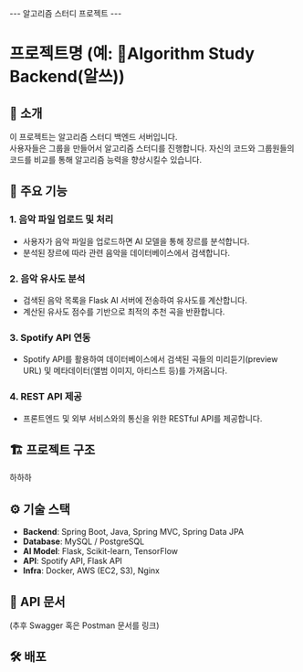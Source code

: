 --- 알고리즘 스터디 프로젝트 ---
# 프로젝트명 (예: Algorithm Study Backend(알쓰))

## 📝 소개
이 프로젝트는 알고리즘 스터디 백엔드 서버입니다.  
사용자들은 그룹을 만들어서 알고리즘 스터디를 진행합니다.
자신의 코드와 그룹원들의 코드를 비교를 통해 알고리즘 능력을 향상시킬수 있습니다.

## 🚀 주요 기능
### 1. 음악 파일 업로드 및 처리
- 사용자가 음악 파일을 업로드하면 AI 모델을 통해 장르를 분석합니다.
- 분석된 장르에 따라 관련 음악을 데이터베이스에서 검색합니다.

### 2. 음악 유사도 분석
- 검색된 음악 목록을 Flask AI 서버에 전송하여 유사도를 계산합니다.
- 계산된 유사도 점수를 기반으로 최적의 추천 곡을 반환합니다.

### 3. Spotify API 연동
- Spotify API를 활용하여 데이터베이스에서 검색된 곡들의 미리듣기(preview URL) 및 메타데이터(앨범 이미지, 아티스트 등)를 가져옵니다.

### 4. REST API 제공
- 프론트엔드 및 외부 서비스와의 통신을 위한 RESTful API를 제공합니다.

## 🏗️ 프로젝트 구조

하하하 

## ⚙️ 기술 스택
- **Backend**: Spring Boot, Java, Spring MVC, Spring Data JPA  
- **Database**: MySQL / PostgreSQL  
- **AI Model**: Flask, Scikit-learn, TensorFlow  
- **API**: Spotify API, Flask API  
- **Infra**: Docker, AWS (EC2, S3), Nginx  

## 📖 API 문서
(추후 Swagger 혹은 Postman 문서를 링크)  

## 🛠️ 배포
